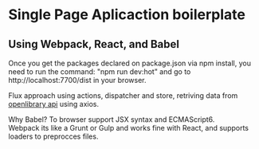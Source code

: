 # Single Page Aplicaction boilerplate

## Using Webpack, React, and Babel

Once you get the packages declared on package.json via npm install, 
you need to run the command: "npm run dev:hot" and go to http://localhost:7700/dist in your browser.

Flux approach using actions, dispatcher and store, retriving data from [openlibrary api](https://openlibrary.org/developers/api) using axios.

Why Babel? To browser support JSX syntax and ECMAScript6.<br/>
Webpack its like a Grunt or Gulp and works fine with React, and supports loaders to preprocces files.

